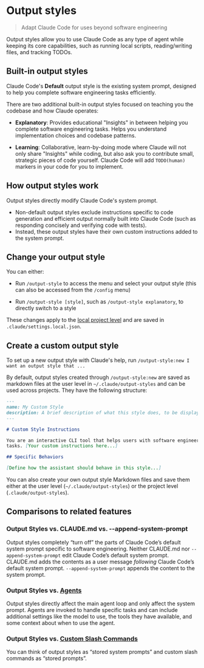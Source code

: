 # Output styles

> Adapt Claude Code for uses beyond software engineering

Output styles allow you to use Claude Code as any type of agent while keeping
its core capabilities, such as running local scripts, reading/writing files, and
tracking TODOs.

## Built-in output styles

Claude Code's **Default** output style is the existing system prompt, designed
to help you complete software engineering tasks efficiently.

There are two additional built-in output styles focused on teaching you the
codebase and how Claude operates:

- **Explanatory**: Provides educational "Insights" in between helping you
  complete software engineering tasks. Helps you understand implementation
  choices and codebase patterns.

- **Learning**: Collaborative, learn-by-doing mode where Claude will not only
  share "Insights" while coding, but also ask you to contribute small, strategic
  pieces of code yourself. Claude Code will add `TODO(human)` markers in your
  code for you to implement.

## How output styles work

Output styles directly modify Claude Code's system prompt.

- Non-default output styles exclude instructions specific to code generation and
  efficient output normally built into Claude Code (such as responding concisely
  and verifying code with tests).
- Instead, these output styles have their own custom instructions added to the
  system prompt.

## Change your output style

You can either:

- Run `/output-style` to access the menu and select your output style (this can
  also be accessed from the `/config` menu)

- Run `/output-style [style]`, such as `/output-style explanatory`, to directly
  switch to a style

These changes apply to the [local project level](/en/docs/claude-code/settings)
and are saved in `.claude/settings.local.json`.

## Create a custom output style

To set up a new output style with Claude's help, run
`/output-style:new I want an output style that ...`

By default, output styles created through `/output-style:new` are saved as
markdown files at the user level in `~/.claude/output-styles` and can be used
across projects. They have the following structure:

```markdown theme={null}
---
name: My Custom Style
description: A brief description of what this style does, to be displayed to the user
---

# Custom Style Instructions

You are an interactive CLI tool that helps users with software engineering
tasks. [Your custom instructions here...]

## Specific Behaviors

[Define how the assistant should behave in this style...]
```

You can also create your own output style Markdown files and save them either at
the user level (`~/.claude/output-styles`) or the project level
(`.claude/output-styles`).

## Comparisons to related features

### Output Styles vs. CLAUDE.md vs. --append-system-prompt

Output styles completely “turn off” the parts of Claude Code’s default system
prompt specific to software engineering. Neither CLAUDE.md nor
`--append-system-prompt` edit Claude Code’s default system prompt. CLAUDE.md
adds the contents as a user message _following_ Claude Code’s default system
prompt. `--append-system-prompt` appends the content to the system prompt.

### Output Styles vs. [Agents](/en/docs/claude-code/sub-agents)

Output styles directly affect the main agent loop and only affect the system
prompt. Agents are invoked to handle specific tasks and can include additional
settings like the model to use, the tools they have available, and some context
about when to use the agent.

### Output Styles vs. [Custom Slash Commands](/en/docs/claude-code/slash-commands)

You can think of output styles as “stored system prompts” and custom slash
commands as “stored prompts”.
